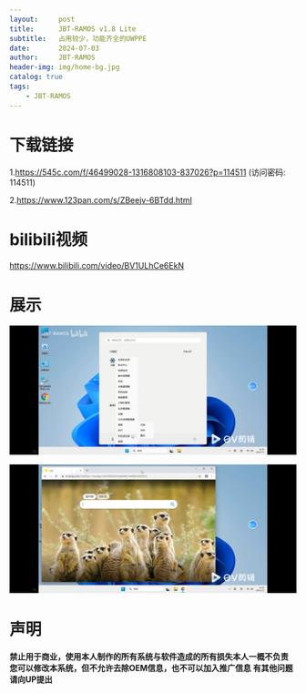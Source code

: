 ```yaml
---
layout:     post
title:      JBT-RAMOS v1.8 Lite
subtitle:   占用较少，功能齐全的UWPPE
date:       2024-07-03
author:     JBT-RAMOS
header-img: img/home-bg.jpg
catalog: true
tags:
    - JBT-RAMOS
---
```


# 下载链接

1.https://545c.com/f/46499028-1316808103-837026?p=114511 (访问密码: 114511)

2.https://www.123pan.com/s/ZBeejv-6BTdd.html

# bilibili视频

https://www.bilibili.com/video/BV1ULhCe6EkN

# 展示

![](/img/1.8L.jpg)

![](/img/1.8L1.jpg)

# 声明

**禁止用于商业，使用本人制作的所有系统与软件造成的所有损失本人一概不负责
您可以修改本系统，但不允许去除OEM信息，也不可以加入推广信息
有其他问题请向UP提出**
